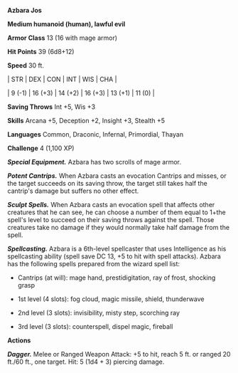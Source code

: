 **Azbara Jos**

**Medium humanoid (human), lawful evil**

**Armor Class** 13 (16 with mage armor)

**Hit Points** 39 (6d8+12)

**Speed** 30 ft.

|   STR   |   DEX   |   CON   |   INT   |   WIS   |   CHA   |
  
| 9 (-1) | 16 (+3) | 14 (+2) | 16 (+3) | 13 (+1) | 11 (0) |

**Saving Throws** Int +5, Wis +3

**Skills** Arcana +5, Deception +2, Insight +3, Stealth +5

**Languages** Common, Draconic, Infernal, Primordial, Thayan

**Challenge** 4 (1,100 XP)

***Special Equipment.*** Azbara has two scrolls of mage armor.

***Potent Cantrips.*** When Azbara casts an evocation Cantrips and misses, or the target succeeds on its saving throw, the target still takes half the cantrip's damage but suffers no other effect.

***Sculpt Spells.*** When Azbara casts an evocation spell that affects other creatures that he can see, he can choose a number of them equal to 1+the spell's level to succeed on their saving throws against the spell. Those creatures take no damage if they would normally take half damage from the spell.

***Spellcasting.*** Azbara is a 6th-level spellcaster that uses Intelligence as his spellcasting ability (spell save DC 13, +5 to hit with spell attacks). Azbara has the following spells prepared from the wizard spell list: 

* Cantrips (at will): mage hand, prestidigitation, ray of frost, shocking grasp

* 1st level (4 slots): fog cloud, magic missile, shield, thunderwave

* 2nd level (3 slots): invisibility, misty step, scorching ray

* 3rd level (3 slots): counterspell, dispel magic, fireball

**Actions**

***Dagger.*** Melee or Ranged Weapon Attack: +5 to hit, reach 5 ft. or ranged 20 ft./60 ft., one target. Hit: 5 (1d4 + 3) piercing damage.

